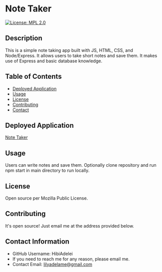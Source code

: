 # Note Taker


[![License: MPL 2.0](https://img.shields.io/badge/License-MPL%202.0-brightgreen.svg)](https://opensource.org/licenses/MPL-2.0)
## Description

This is a simple note taking app built with JS, HTML, CSS, and Node/Express. It allows users to take short notes and save them. It makes use of Express and basic database knowledge.


## Table of Contents

* [Deployed Application](#deployed-application)
* [Usage](#usage)
* [License](#license)
* [Contributing](#contributing)
* [Contact](#contact-information)



## Deployed Application 

[Note Taker](https://hibiadelei.github.io/note-taker//)<br />


## Usage

Users can write notes and save them. Optionally clone repository and run npm start in main directory to run locally. 

## License

Open source per Mozilla Public License.

## Contributing 
It's open source! Just email me at the address provided below.

 
## Contact Information 
  * GitHub Username: HibiAdelei
  * If you need to reach me for any reason, please email me.
  * Contact Email: lilyadelame@gmail.com
